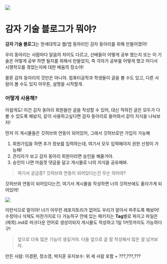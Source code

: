 ![](https://gamzatech-bucket.s3.ap-northeast-2.amazonaws.com/35b2b5fa-e04e-4d2e-9f3a-49ff66b8d189_fb2255df-8ae7-4065-bab0-535184cdc8a5_117e585a-044b-4040-8a58-79c6f6ffafb5_d2a1363f-89ab-4c73-9a23-61a5479ac804_image.png)

# 감자 기술 블로그가 뭐야?

**감자 기술 블로그**는 한세대학교 웹/앱 동아리인 감자 동아리를 위해 만들어졌어!

우리 동아리는 사람마다 알음의 차이도 다르고, 선배들이 어떻게 공부 했는지 또는
이 기술은 어떻게 공부 하면 될지를 위해서 만들었지, 즉 각자가 공부를 어떻게 했고
어디서 시행착오를 겪었는지에 대한 배움의 장소야!

물론 감자 동아리의 것만은 아니야. 컴퓨터공학과 학생들이 글을 볼 수도 있고, 다른 사람이 볼 수도 있지 아무튼, 설명을 시작할게.

### 어떻게 사용해?

아쉽게도! 이건 감자 동아리 회원들만 글을 작성할 수 있어, 대신 적혀진 글은
모두가 다 볼 수 있도록 해놨지, 같이 사용하고싶다면 감자 동아리로 들어와서
같이 지식을 나눠보자!

먼저 이 게시물들은 깃허브와 연동이 되어있어, 그래서 깃허브로만 가입이 가능해

1. 회원가입을 하면 추가 정보를 입력하는데, 여기서 모두 입력해야지 권한 신청이 가능해!
2. 관리자가 보고 감자 동아리 회원이라면 승인을 해줄거야.
3. 승인이 나면 마음껏 댓글을 달고 게시물로 나의 지식을 공유해봐.

> 여기서 궁금증? 깃허브와 연동이 되어있다는건 무슨 의미야?

깃허브와 연동이 되어있다는건, 여기서 게시물을 작성하면 너의 깃허브에도 올라가게 되어있어!

![](https://gamzatech-bucket.s3.ap-northeast-2.amazonaws.com/c49c713b-234a-430f-8e27-87c1c175a91c_17823fc6-b4b3-486f-a463-186866522c28_2fb95529-3096-454e-8c11-1a699c66538a_81b9e662-9a8c-4e32-a5ee-30c82974fad2_image.png)

이런식으로 말이야! 너가 아무런 레포지토리가 없어도 우리가 알아서 파주도록 해놨어!
수정이나 삭제도 마찬가지로 다 가능하구 안에 있는 패키지는 **Tag**별로 파지고
파일은 (제목).md로 마크다운 언어로 생성이되지 게시물도 작성하고 1일 1커밋까지도 가능하다구!

> 앞으로 더욱 많은 기능이 생길거야. 다들 앞으로 글 잘 작성해서 많은 걸 남겨보자.

만든 사람: 이경환, 정소영, 박지훈
유지보수: 위 세 사람 포함 + ???,???,???